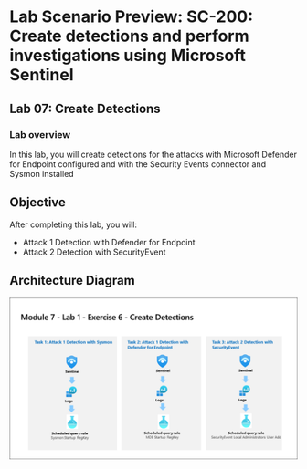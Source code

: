 # Lab Scenario Preview: SC-200: Create detections and perform investigations using Microsoft Sentinel
## Lab 07: Create Detections
### Lab overview

In this lab, you will create  detections for the attacks with Microsoft Defender for Endpoint configured and with the Security Events connector and Sysmon installed

## Objective
  
After completing this lab, you will:

- Attack 1 Detection with Defender for Endpoint
- Attack 2 Detection with SecurityEvent
    
## Architecture Diagram

  ![](media/SC200-Lab_Diagrams_Mod7_L1_Ex6.png)





